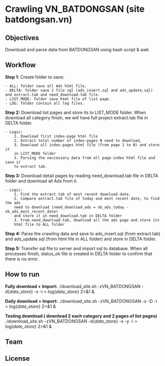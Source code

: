 # Crawling VN_BATDONGSAN (site batdongsan.vn)

## Objectives

Download and parse data from BATDONGSAN using bash script & awk

## Workflow

**Step 1:** Create folder to save:

    - ALL: folder save all Ads html file.
    - DELTA: folder save 2 file sql (ads_insert.sql and ads_update.sql)
    and extract.tab and need_download.tab file.
    - LIST_MODE: folder save html file of list page.
    - LOG: folder contain all log files.

**Step 2:** Download list pages and store its to LIST_MODE folder. When download
all category finish, we will have full project extract.tab file in DELTA folder.

    - Logic:
        1. Download first index-page html file
        2. Extract total number of index-pages N need to download,
        3. Download all index-pages html file (from page 1 to N) and store it
        in LIST_MODE folder
        3. Parsing the neccessary data from all page-index html file and save it
        to extract tab.

**Step 3:** Download detail pages by reading need_download.tab file in DELTA folder
and download all Ads from it.

    - Logic:
        1. Find the extract.tab of most recent download date.
        2. Compare extract.tab file of today and most recent date, to find the ads
        need to download (need_download_ads = nb_ads_today - nb_ads_most_recent_date)
        and store it in need_download.tab in DELTA folder
        3. From need_download.tab, download all the ads page and store its
        html file to ALL folder

**Step 4:** Parse the crawling data and save to ads_insert.sql (from extract.tab)
and ads_update.sql (from html file in ALL folder) and store in DELTA folder.

**Step 5:** Transfer sql file to server and import sql to database. When all
processes finish, status_ok file is created in DELTA folder to confirm that there is no error.

## How to run

**Fully download + Import:**
    ./download_site.sh -zVN_BATDONGSAN -d{_date_store_} -x -i > log{_date_store_} 2>&1 &

**Daily download + Import:**
    ./download_site.sh -zVN_BATDONGSAN -x -D -i > log{_date_store_} 2>&1 &

**Testing download ( download 2 each category and 2 pages of list pages)**
    ./download_site.sh -zVN_BATDONGSAN -d{_date_store_} -x -y -i > log{_date_store_} 2>&1 &

## Team

## License
